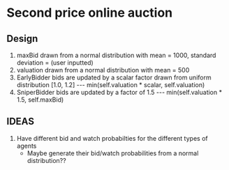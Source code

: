 # Second price online auction

## Design

1. maxBid drawn from a normal distribution with mean = 1000, standard deviation = (user inputted)
2. valuation drawn from a normal distribution with mean = 500
3. EarlyBidder bids are updated by a scalar factor drawn from uniform distribution [1.0, 1.2] --- min(self.valuation * scalar, self.valuation)
4. SniperBidder bids are updated by a factor of 1.5 --- min(self.valuation * 1.5, self.maxBid)

## IDEAS

1. Have different bid and watch probabilties for the different types of agents
     - Maybe generate their bid/watch probabilities from a normal distribution??